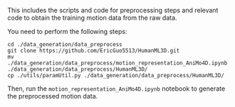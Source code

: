 
This includes the scripts and code for preprocessing steps and relevant code to obtain the training motion data from the raw data.

You need to perform the following steps:


```
cd ./data_generation/data_preprocess
git clone https://github.com/EricGuo5513/HumanML3D.git
mv ./data_generation/data_preprocess/motion_representation_AniMo4D.ipynb ./data_generation/data_preprocess/HumanML3D/
cp ./utils/paramUtil.py ./data_generation/data_preprocess/HumanML3D/
```

Then, run the `motion_representation_AniMo4D.ipynb` notebook to generate the preprocessed motion data.
